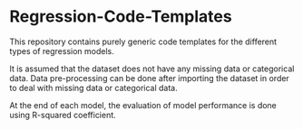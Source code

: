 # Regression-Code-Templates
This repository contains purely generic code templates for the different types of regression models.

It is assumed that the dataset does not have any missing data or categorical data.
Data pre-processing can be done after importing the dataset in order to deal with missing data or categorical data.

At the end of each model, the evaluation of model performance is done using R-squared coefficient.
